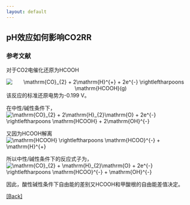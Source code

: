 ```yaml
---
layout: default
---
```


## pH效应如何影响CO2RR

### 参考文献
对于CO2电催化还原为HCOOH<center><img src="https://latex.codecogs.com/svg.image?\mathrm{CO}_{2}&space;&plus;&space;2\mathrm{H}^{&plus;}&space;&plus;&space;2e^{-}&space;\rightleftharpoons&space;\mathrm{HCOOH}(g)" title="\mathrm{CO}_{2} + 2\mathrm{H}^{+} + 2e^{-} \rightleftharpoons \mathrm{HCOOH}(g)" /></center>
该反应的标准还原电势为-0.199 V。

在中性/碱性条件下，<img src="https://latex.codecogs.com/svg.image?\mathrm{CO}_{2}&space;&plus;&space;2\mathrm{H}_{2}\mathrm{O}&space;&plus;&space;2e^{-}&space;\rightleftharpoons&space;\mathrm{HCOOH}&space;&plus;&space;2\mathrm{OH}^{-}" title="\mathrm{CO}_{2} + 2\mathrm{H}_{2}\mathrm{O} + 2e^{-} \rightleftharpoons \mathrm{HCOOH} + 2\mathrm{OH}^{-}" />

又因为HCOOH解离
<img src="https://latex.codecogs.com/svg.image?\mathrm{HCOOH}&space;\rightleftharpoons&space;\mathrm{HCOO}^{-}&space;&plus;&space;\mathrm{H}^{&plus;}" title="\mathrm{HCOOH} \rightleftharpoons \mathrm{HCOO}^{-} + \mathrm{H}^{+}" />

所以中性/碱性条件下的反应式子为，<img src="https://latex.codecogs.com/svg.image?\mathrm{CO}_{2}&space;&plus;&space;\mathrm{H}_{2}\mathrm{O}&space;&plus;&space;2e^{-}&space;\rightleftharpoons&space;\mathrm{HCOO}^{-}&space;&plus;&space;\mathrm{OH}^{-}" title="\mathrm{CO}_{2} + \mathrm{H}_{2}\mathrm{O} + 2e^{-} \rightleftharpoons \mathrm{HCOO}^{-} + \mathrm{OH}^{-}" />

因此，酸性碱性条件下自由能的差别又HCOOH和甲酸根的自由能差值决定。




[[Back]](../)
